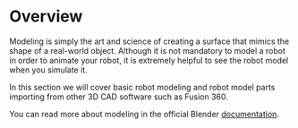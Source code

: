 # Overview

Modeling is simply the art and science of creating a surface that mimics the shape of a real-world object. Although it is not mandatory to model a robot in order to animate your robot, it is extremely helpful to see the robot model when you simulate it.

In this section we will cover basic robot modeling and robot model parts importing from other 3D CAD software such as Fusion 360.

You can read more about modeling in the official Blender [documentation](https://docs.blender.org/manual/en/latest/modeling/index.html).